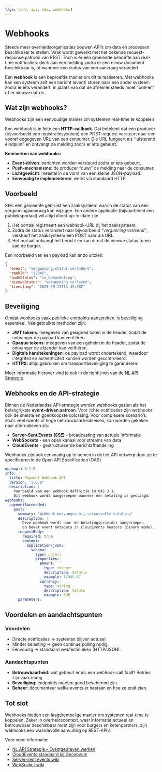 ```yaml
---
tags: [adr, api, eda, webhooks]
---
```


# Webhooks

Steeds meer overheidsorganisaties bouwen API’s om data en processen beschikbaar te stellen. Vaak wordt gewerkt met het bekende request-response patroon van REST. Toch is er een groeiende behoefte aan real-time notificaties: denk aan een melding zodra er een nieuw document beschikbaar is, of wanneer een status van een aanvraag verandert.  

Een **webhook** is een beproefde manier om dit te realiseren. Met webhooks kan een systeem zelf een bericht (event) sturen naar een ander systeem zodra er iets verandert, in plaats van dat de afnemer steeds moet "poll-en" of er nieuwe data is.

## Wat zijn webhooks?

Webhooks zijn een eenvoudige manier om systemen real-time te koppelen

Een webhook is in feite een **HTTP-callback**. Dat betekent dat een producer (bijvoorbeeld een registratiesysteem) een POST-request verstuurt naar een vooraf opgegeven URL van een consumer. Die URL fungeert als “luisterend eindpunt” en ontvangt de melding zodra er iets gebeurt.  

**Kenmerken van webhooks:**

- **Event-driven**: berichten worden verstuurd zodra er iets gebeurt.  
- **Push-mechanisme**: de producer “duwt” de melding naar de consumer.  
- **Lichtgewicht**: meestal in de vorm van een kleine JSON-payload.  
- **Eenvoudig te implementeren**: werkt via standaard HTTP.  

## Voorbeeld

Stel: een gemeente gebruikt een zaaksysteem waarin de status van een vergunningaanvraag kan wijzigen. Een andere applicatie (bijvoorbeeld een publieksportaal) wil altijd direct up-to-date zijn.  

1. Het portaal registreert een webhook-URL bij het zaaksysteem.  
2. Zodra de status verandert naar bijvoorbeeld *“vergunning verleend”*, verstuurt het zaaksysteem een POST naar die URL.  
3. Het portaal ontvangt het bericht en kan direct de nieuwe status tonen aan de burger.  

Een voorbeeld van een payload kan er zo uitzien:

```json
{
  "event": "vergunning.status.veranderd",
  "zaakId": "12345",
  "oudeStatus": "in_behandeling",
  "nieuweStatus": "vergunning_verleend",
  "timestamp": "2025-09-23T13:45:00Z"
}
```

## Beveiliging

Omdat webhooks vaak publieke endpoints aanspreken, is beveiliging essentieel. Veelgebruikte methoden zijn:

- **JWT tokens**: meegeven van gesigned token in de header, zodat de ontvanger de payload kan verifiëren.
- **Opaque tokens**: meegeven van een geheim in de header, zodat de ontvanger de afzender kan verifiëren.  
- **Digitale handtekeningen**: de payload wordt ondertekend, waardoor integriteit en authenticiteit kunnen worden gecontroleerd.  
- **HTTPS**: altijd gebruiken om transportbeveiliging te garanderen.  

Meer informatie hierover vind je ook in de richtlijnen van de [NL API Strategie](https://developer.overheid.nl/communities/kennisplatform-apis/).

## Webhooks en de API-strategie

Binnen de Nederlandse API-strategie worden webhooks gezien als het belangrijkste **event-driven patroon**. Voor lichte notificaties zijn webhooks ook de snelste en goedkoopste oplossing. Voor complexere scenario’s, zoals veel events of hoge betrouwbaarheidseisen, kan worden gekeken naar alternatieven als:

- **Server-Sent Events (SSE)** - broadcasting van actuele informatie
- **WebSockets** - een open kanaal voor streams van data
- **CloudEvents** - gestructureerde berichtafhandeling  

Webhooks zijn ook eenvoudig op te nemen in de het API ontwerp door ze te specificeren in de Open API Specification (OAS)

```YAML
openapi: 3.1.0
info:
  title: Payment Webhook API
  version: "1.0.0"
  description: |
    Voorbeeld van een webhook definitie in OAS 3.1.
    Dit webhook wordt aangeroepen wanneer een betaling is geslaagd.
webhooks:
  paymentSucceeded:
    post:
      summary: "Webhook ontvangen bij succesvolle betaling"
      description: |
        Deze webhook wordt door de betalingsprovider aangeroepen
        en bevat event metadata in CloudEvents headers (binary mode).
      requestBody:
        required: true
        content:
          application/json:
            schema:
              type: object
              properties:
                amount:
                  type: integer
                  description: Salaris
                  example: 12345.67
                currency:
                  type: string
                  description: Valuta
                  example: EUR
      parameters:
```

## Voordelen en aandachtspunten

### Voordelen

- Directe notificaties → systemen blijven actueel.
- Minder belasting → geen continue polling nodig.  
- Eenvoudig → standaard webtechnieken (HTTP/JSON).  

### Aandachtspunten

- **Betrouwbaarheid**: wat gebeurt er als een webhook-call faalt? Retries zijn vaak nodig.
- **Beveiliging**: endpoints moeten goed beschermd zijn.  
- **Beheer**: documenteer welke events er bestaan en hoe ze eruit zien.  

## Tot slot

Webhooks bieden een laagdrempelige manier om systemen real-time te koppelen. Zeker in overheidscontext, waar informatie actueel en betrouwbaar beschikbaar moet zijn voor burgers en ketenpartners, zijn webhooks een waardevolle aanvulling op REST-API’s.  

Voor meer informatie:  

- [NL API Strategie – Eventgedreven werken](https://developer.overheid.nl/communities/kennisplatform-apis/)
- [CloudEvents standaard bij Geonovum](https://www.gemmaonline.nl/wiki/De_CloudEvents_standaard)
- [Server-sent events wiki](https://en.wikipedia.org/wiki/Server-sent_events)
- [WebSocket wiki](https://en.wikipedia.org/wiki/WebSocket)
